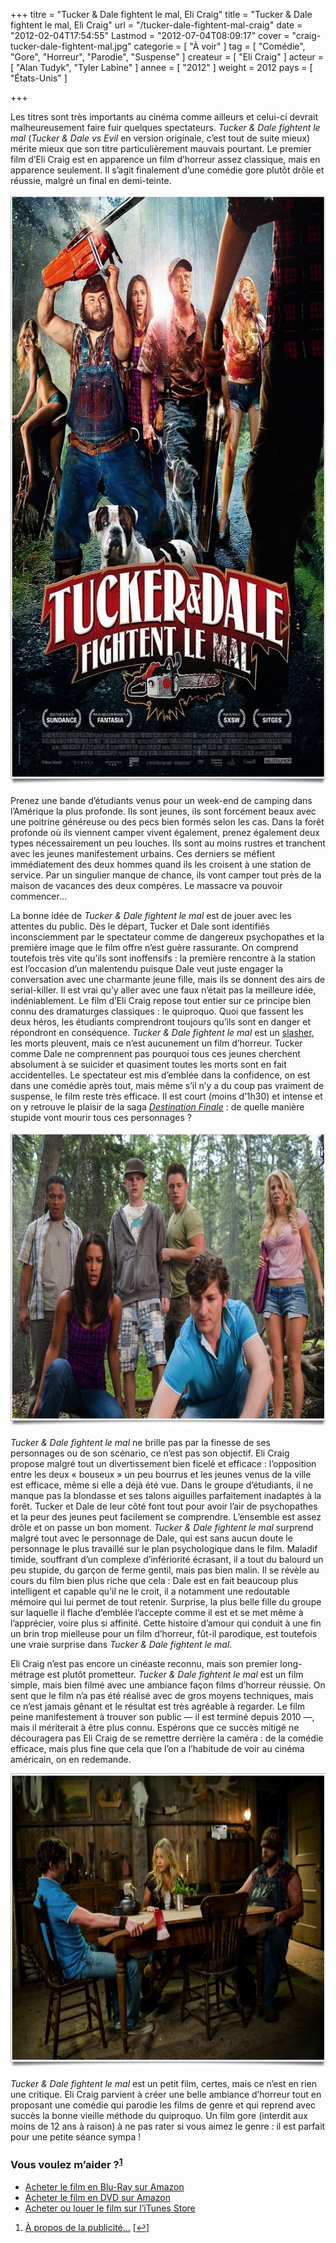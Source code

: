+++
titre = "Tucker &#038; Dale fightent le mal, Eli Craig"
title = "Tucker &#038; Dale fightent le mal, Eli Craig"
url = "/tucker-dale-fightent-mal-craig"
date = "2012-02-04T17:54:55"
Lastmod = "2012-07-04T08:09:17"
cover = "craig-tucker-dale-fightent-mal.jpg"
categorie = [ "À voir" ]
tag = [ "Comédie", "Gore", "Horreur", "Parodie", "Suspense" ]
createur = [ "Eli Craig" ]
acteur = [ "Alan Tudyk", "Tyler Labine" ]
annee = [ "2012" ]
weight = 2012
pays = [ "États-Unis" ]

+++

<p>Les titres sont très importants au cinéma comme ailleurs et celui-ci devrait malheureusement faire fuir quelques spectateurs. <em>Tucker &amp; Dale fightent le mal</em> (<em>Tucker &amp; Dale vs Evil</em> en version originale, c&rsquo;est tout de suite mieux) mérite mieux que son titre particulièrement mauvais pourtant. Le premier film d&rsquo;Eli Craig est en apparence un film d&rsquo;horreur assez classique, mais en apparence seulement. Il s&rsquo;agit finalement d&rsquo;une comédie gore plutôt drôle et réussie, malgré un final en demi-teinte.</p>
<div style="text-align: center;"><a href="http://www.allocine.fr/film/fichefilm_gen_cfilm=176961.html"><img class="aligncenter" style="border-style: initial; border-color: initial; border-width: 0px;" src="tucker-dale-fightent-mal-craig.jpg" alt="Tucker dale fightent mal craig" width="690" height="944" border="0" /></a></div>
<p>Prenez une bande d&rsquo;étudiants venus pour un week-end de camping dans l&rsquo;Amérique la plus profonde. Ils sont jeunes, ils sont forcément beaux avec une poitrine généreuse ou des pecs bien formés selon les cas. Dans la forêt profonde où ils viennent camper vivent également, prenez également deux types nécessairement un peu louches. Ils sont au moins rustres et tranchent avec les jeunes manifestement urbains. Ces derniers se méfient immédiatement des deux hommes quand ils les croisent à une station de service. Par un singulier manque de chance, ils vont camper tout près de la maison de vacances des deux compères. Le massacre va pouvoir commencer…</p>
<p>La bonne idée de <em>Tucker &amp; Dale fightent le mal</em> est de jouer avec les attentes du public. Dès le départ, Tucker et Dale sont identifiés inconsciemment par le spectateur comme de dangereux psychopathes et la première image que le film offre n&rsquo;est guère rassurante. On comprend toutefois très vite qu&rsquo;ils sont inoffensifs : la première rencontre à la station est l&rsquo;occasion d&rsquo;un malentendu puisque Dale veut juste engager la conversation avec une charmante jeune fille, mais ils se donnent des airs de serial-killer. Il est vrai qu&rsquo;y aller avec une faux n&rsquo;était pas la meilleure idée, indéniablement. Le film d&rsquo;Eli Craig repose tout entier sur ce principe bien connu des dramaturges classiques : le quiproquo. Quoi que fassent les deux héros, les étudiants comprendront toujours qu&rsquo;ils sont en danger et répondront en conséquence. <em>Tucker &amp; Dale fightent le mal</em> est un <a href="http://fr.wikipedia.org/wiki/Slasher">slasher</a>, les morts pleuvent, mais ce n&rsquo;est aucunement un film d&rsquo;horreur. Tucker comme Dale ne comprennent pas pourquoi tous ces jeunes cherchent absolument à se suicider et quasiment toutes les morts sont en fait accidentelles. Le spectateur est mis d&rsquo;emblée dans la confidence, on est dans une comédie après tout, mais même s&rsquo;il n&rsquo;y a du coup pas vraiment de suspense, le film reste très efficace. Il est court (moins d&rsquo;1h30) et intense et on y retrouve le plaisir de la saga <em><a href="http://voiretmanger.fr/2011/09/03/destination-finale-5-quale/">Destination Finale</a></em> : de quelle manière stupide vont mourir tous ces personnages ?</p>
<div style="text-align: center;"><img class="aligncenter" style="border-style: initial; border-color: initial; border-width: 0px;" src="tucker-dale-evil-craig.jpg" alt="Tucker dale evil craig" width="690" height="472" border="0" /></div>
<p><em>Tucker &amp; Dale fightent le mal</em> ne brille pas par la finesse de ses personnages ou de son scénario, ce n&rsquo;est pas son objectif. Eli Craig propose malgré tout un divertissement bien ficelé et efficace : l&rsquo;opposition entre les deux &laquo;&nbsp;bouseux&nbsp;&raquo; un peu bourrus et les jeunes venus de la ville est efficace, même si elle a déjà été vue. Dans le groupe d&rsquo;étudiants, il ne manque pas la blondasse et ses talons aiguilles parfaitement inadaptés à la forêt. Tucker et Dale de leur côté font tout pour avoir l&rsquo;air de psychopathes et la peur des jeunes peut facilement se comprendre. L&rsquo;ensemble est assez drôle et on passe un bon moment. <em>Tucker &amp; Dale fightent le mal</em> surprend malgré tout avec le personnage de Dale, qui est sans aucun doute le personnage le plus travaillé sur le plan psychologique dans le film. Maladif timide, souffrant d&rsquo;un complexe d&rsquo;infériorité écrasant, il a tout du balourd un peu stupide, du garçon de ferme gentil, mais pas bien malin. Il se révèle au cours du film bien plus riche que cela : Dale est en fait beaucoup plus intelligent et capable qu&rsquo;il ne le croit, il a notamment une redoutable mémoire qui lui permet de tout retenir. Surprise, la plus belle fille du groupe sur laquelle il flache d&rsquo;emblée l&rsquo;accepte comme il est et se met même à l&rsquo;apprécier, voire plus si affinité. Cette histoire d&rsquo;amour qui conduit à une fin un brin trop mielleuse pour un film d&rsquo;horreur, fût-il parodique, est toutefois une vraie surprise dans <em>Tucker &amp; Dale fightent le mal</em>.</p>
<p>Eli Craig n&rsquo;est pas encore un cinéaste reconnu, mais son premier long-métrage est plutôt prometteur. <em>Tucker &amp; Dale fightent le mal</em> est un film simple, mais bien filmé avec une ambiance façon films d&rsquo;horreur réussie. On sent que le film n&rsquo;a pas été réalisé avec de gros moyens techniques, mais ce n&rsquo;est jamais gênant et le résultat est très agréable à regarder. Le film peine manifestement à trouver son public — il est terminé depuis 2010 —, mais il mériterait à être plus connu. Espérons que ce succès mitigé ne découragera pas Eli Craig de se remettre derrière la caméra : de la comédie efficace, mais plus fine que cela que l&rsquo;on a l&rsquo;habitude de voir au cinéma américain, on en redemande.</p>
<div style="text-align: center;"><img class="aligncenter" style="border-style: initial; border-color: initial; border-width: 0px;" src="tucker-dale-fightent-le-mal-craig.jpg" alt="Tucker dale fightent le mal craig" width="690" height="471" border="0" /></div>
<p><em>Tucker &amp; Dale fightent le mal</em> est un petit film, certes, mais ce n&rsquo;est en rien une critique. Eli Craig parvient à créer une belle ambiance d&rsquo;horreur tout en proposant une comédie qui parodie les films de genre et qui reprend avec succès la bonne vieille méthode du quiproquo. Un film gore (interdit aux moins de 12 ans à raison) à ne pas rater si vous aimez le genre : il est parfait pour une petite séance sympa !</p>
<div class="amazon">
<h3>Vous voulez m&rsquo;aider ?<sup><a href="#footnote_0_5641" id="identifier_0_5641" class="footnote-link footnote-identifier-link" title="&Agrave; propos de la publicit&eacute;&hellip;">1</a></sup></h3>
<ul>
<li><a href="http://www.amazon.fr/gp/product/B007UPIIQG/ref=as_li_ss_tl?ie=UTF8&#038;tag=leblogdenic07-21&#038;linkCode=as2&#038;camp=1642&#038;creative=19458&#038;creativeASIN=B007UPIIQG">Acheter le film en Blu-Ray sur Amazon</a></li>
<li><a href="http://www.amazon.fr/gp/product/B007UPIJ74/ref=as_li_ss_tl?ie=UTF8&#038;tag=leblogdenic07-21&#038;linkCode=as2&#038;camp=1642&#038;creative=19458&#038;creativeASIN=B007UPIJ74">Acheter le film en DVD sur Amazon</a></li>
<li><a href="http://itunes.apple.com/fr/movie/tucker-dale-fightent-le-mal/id534132680">Acheter ou louer le film sur l&rsquo;iTunes Store</a></li>
</ul>
</div>
<ol class="footnotes"><li id="footnote_0_5641" class="footnote"><a href="http://voiretmanger.fr/soutien/">À propos de la publicité…</a> [<a href="#identifier_0_5641" class="footnote-link footnote-back-link">&#8617;</a>]</li></ol>
